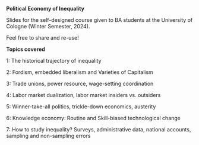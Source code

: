 **Political Economy of Inequality**

Slides for the self-designed course given to BA students at the University of Cologne (Winter Semester, 2024). 

Feel free to share and re-use!

**Topics covered** 

1: The historical trajectory of inequality 

2: Fordism, embedded liberalism and Varieties of Capitalism 

3: Trade unions, power resource, wage-setting coordination

4: Labor market dualization, labor market insiders vs. outsiders

5: Winner-take-all politics, trickle-down economics, austerity

6: Knowledge economy: Routine and Skill-biased technological change

7: How to study inequality? Surveys, administrative data, national accounts, sampling and non-sampling errors
